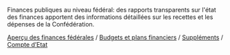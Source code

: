 <!--
                                Source URL: https://www.efv.admin.ch/efv/fr/home.html
                                Page ID: 37
                                -->

                                
Finances publiques au niveau fédéral: des rapports transparents sur l'état des finances apportent des informations détaillées sur les recettes et les dépenses de la Confédération.  




[Aperçu des finances fédérales](/efv/fr/home/finanzberichterstattung/bundeshaushalt_ueb.html) / [Budgets et plans financiers](/efv/fr/home/finanzberichterstattung/finanzberichte/budget.html) / [Suppléments](/efv/fr/home/finanzberichterstattung/finanzberichte/nachtragskredite.html) / [Compte d’Etat](/efv/fr/home/finanzberichterstattung/finanzberichte/staatsrechnung.html)


